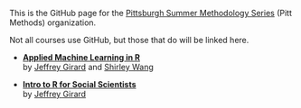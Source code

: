 This is the GitHub page for the [Pittsburgh Summer Methodology Series](https://www.pittmethods.com) (Pitt Methods) organization.

Not all courses use GitHub, but those that do will be linked here.

- **[Applied Machine Learning in R](https://pittmethods.github.io/appliedml/)**<br />
  by [Jeffrey Girard](https://github.com/jmgirard/) and [Shirley Wang](https://github.com/shirleybwang)

- **[Intro to R for Social Scientists](https://github.com/pittmethods/r4ss)**<br />
  by [Jeffrey Girard](https://github.com/jmgirard/)
